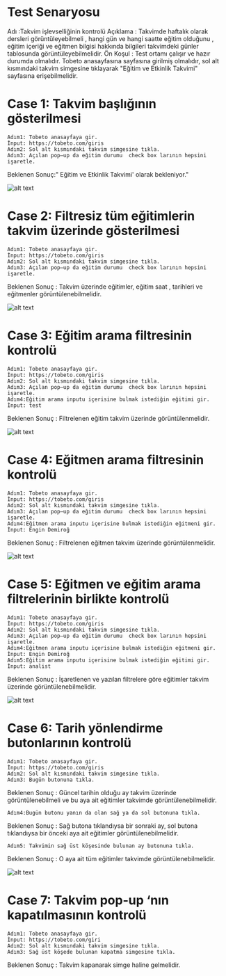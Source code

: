 # Test Senaryosu 

Adı :Takvim işlevselliğinin  kontrolü
Açıklama : Takvimde haftalık olarak dersleri görüntüleyebilmeli , hangi gün ve hangi saatte eğitim olduğunu , eğitim içeriği ve eğitmen bilgisi hakkında bilgileri takvimdeki günler tablosunda görüntüleyebilmelidir.
Ön Koşul : Test ortamı çalışır ve hazır durumda olmalıdır.  Tobeto anasayfasına sayfasına girilmiş olmalıdır, sol alt kısmındaki takvim simgesine tıklayarak "Eğitim ve Etkinlik Takvimi" sayfasına erişebilmelidir.

# Case 1: Takvim başlığının gösterilmesi 
    Adım1: Tobeto anasayfaya gir.
    İnput: https://tobeto.com/giris
    Adım2: Sol alt kısmındaki takvim simgesine tıkla.
    Adım3: Açılan pop–up da eğitim durumu  check box larının hepsini işaretle.
Beklenen Sonuç:" Eğitim ve Etkinlik Takvimi' olarak bekleniyor."

![alt text](image.png)

# Case 2: Filtresiz tüm eğitimlerin takvim üzerinde gösterilmesi
	Adım1: Tobeto anasayfaya gir.
    İnput: https://tobeto.com/giris
    Adım2: Sol alt kısmındaki takvim simgesine tıkla.
    Adım3: Açılan pop–up da eğitim durumu  check box larının hepsini işaretle.
Beklenen Sonuç :  Takvim üzerinde eğitimler, eğitim saat , tarihleri ve eğitmenler  görüntülenebilmelidir.

![alt text](image-1.png)

# Case 3: Eğitim arama filtresinin kontrolü
	Adım1: Tobeto anasayfaya gir.
    İnput: https://tobeto.com/giris
    Adım2: Sol alt kısmındaki takvim simgesine tıkla.
    Adım3: Açılan pop–up da eğitim durumu  check box larının hepsini işaretle.
    Adım4:Eğitim arama inputu içerisine bulmak istediğin eğitimi gir.
    İnput: test
Beklenen Sonuç :  Filtrelenen eğitim takvim üzerinde görüntülenmelidir.

![alt text](image-2.png)

# Case 4: Eğitmen arama filtresinin kontrolü
	Adım1: Tobeto anasayfaya gir.
    İnput: https://tobeto.com/giris
    Adım2: Sol alt kısmındaki takvim simgesine tıkla.
    Adım3: Açılan pop–up da eğitim durumu  check box larının hepsini işaretle.
    Adım4:Eğitmen arama inputu içerisine bulmak istediğin eğitmeni gir.
    İnput: Engin Demiroğ
Beklenen Sonuç :  Filtrelenen eğitmen takvim üzerinde görüntülenmelidir.

![alt text](image-3.png)


# Case 5: Eğitmen ve eğitim arama filtrelerinin birlikte kontrolü
	Adım1: Tobeto anasayfaya gir.
    İnput: https://tobeto.com/giris
    Adım2: Sol alt kısmındaki takvim simgesine tıkla.
    Adım3: Açılan pop–up da eğitim durumu  check box larının hepsini işaretle.
    Adım4:Eğitmen arama inputu içerisine bulmak istediğin eğitmeni gir.
    İnput: Engin Demiroğ
    Adım5:Eğitim arama inputu içerisine bulmak istediğin eğitimi gir.
    İnput: analist
Beklenen Sonuç :  İşaretlenen ve yazılan filtrelere göre eğitimler takvim üzerinde görüntülenebilmelidir.

![alt text](image-4.png)

# Case 6: Tarih yönlendirme butonlarının kontrolü
	Adım1: Tobeto anasayfaya gir.
    İnput: https://tobeto.com/giris
    Adım2: Sol alt kısmındaki takvim simgesine tıkla.
    Adım3: Bugün butonuna tıkla.  
Beklenen Sonuç :  Güncel tarihin olduğu ay takvim üzerinde görüntülenebilmeli ve bu aya  ait eğitimler takvimde  görüntülenebilmelidir.

    Adım4:Bugün butonu yanın da olan sağ ya da sol butonuna tıkla. 
Beklenen Sonuç :  Sağ butona tıklandıysa bir sonraki ay, sol butona tıklandıysa bir önceki aya  ait eğitimler görüntülenebilmelidir.
         
    Adım5: Takvimin sağ üst köşesinde bulunan ay butonuna tıkla.      
Beklenen Sonuç :  O aya ait tüm eğitimler takvimde görüntülenebilmelidir.

![alt text](image-5.png)


# Case 7: Takvim pop-up ‘nın kapatılmasının kontrolü
	Adım1: Tobeto anasayfaya gir.
    İnput: https://tobeto.com/giri
    Adım2: Sol alt kısmındaki takvim simgesine tıkla.
    Adım3: Sağ üst köşede bulunan kapatma simgesine tıkla.
Beklenen Sonuç :  Takvim kapanarak simge haline gelmelidir.